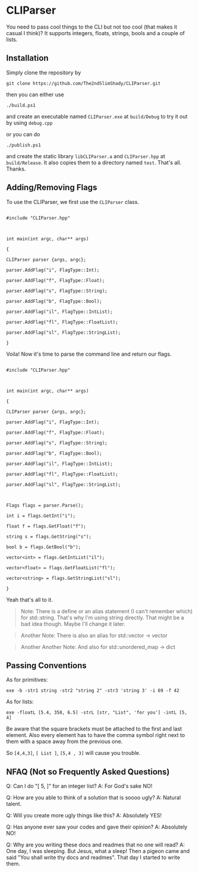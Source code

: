 
# CLIParser

  

You need to pass cool things to the CLI but not too cool (that makes it casual I think)? It supports integers, floats, strings, bools and a couple of lists.

  

## Installation

  

Simply clone the repository by

  

`git clone https://github.com/The2ndSlimShady/CLIParser.git`

  

then you can either use

  

`./build.ps1`

and create an executable named `CLIParser.exe` at `build/Debug` to try it out by using `debug.cpp`

or you can do

`./publish.ps1`

and create the static library `libCLIParser.a` and `CLIParser.hpp` at `build/Release`. It also copies them to a directory named `test`. That's all. Thanks.


## Adding/Removing Flags

To use the CLIParser, we first use the `CLIParser` class.

  

```

#include "CLIParser.hpp"

  

int main(int argc, char** args)

{

CLIParser parser {args, argc};

parser.AddFlag("i", FlagType::Int);

parser.AddFlag("f", FlagType::Float);

parser.AddFlag("s", FlagType::String);

parser.AddFlag("b", FlagType::Bool);

parser.AddFlag("il", FlagType::IntList);

parser.AddFlag("fl", FlagType::FloatList);

parser.AddFlag("sl", FlagType::StringList);

}

```

  

Voila! Now it's time to parse the command line and return our flags.

  

```

#include "CLIParser.hpp"

  

int main(int argc, char** args)

{

CLIParser parser {args, argc};

parser.AddFlag("i", FlagType::Int);

parser.AddFlag("f", FlagType::Float);

parser.AddFlag("s", FlagType::String);

parser.AddFlag("b", FlagType::Bool);

parser.AddFlag("il", FlagType::IntList);

parser.AddFlag("fl", FlagType::FloatList);

parser.AddFlag("sl", FlagType::StringList);

  

Flags flags = parser.Parse();

int i = flags.GetInt("i");

float f = flags.GetFloat("f");

string s = flags.GetString("s");

bool b = flags.GetBool("b");

vector<int> = flags.GetIntList("il");

vector<float> = flags.GetFloatList("fl");

vector<string> = flags.GetStringList("sl");

}

```

Yeah that's all to it.

  

> Note: There is a define or an alias statement (I can't remember which) for std::string. That's why I'm using string directly. That might be a bad idea though. Maybe I'll change it later.

>

> Another Note: There is also an alias for std::vector -> vector

>

>Another Another Note: And also for std::unordered_map -> dict

  

## Passing Conventions

  

As for primitives:

  

`exe -b -str1 string -str2 "string 2" -str3 'string 3' -i 69 -f 42`

  

As for lists:

  

`exe -floatL [5.4, 358, 6.5] -strL [str, "List", 'for you'] -intL [5, 4]`

  

Be aware that the square brackets must be attached to the first and last element. Also every element has to have the comma symbol right next to them with a space away from the previous one.

  

So `[4,4,3]`, `[ List ]`, `[5,4 , 3]` will cause you trouble.

## NFAQ (Not so Frequently Asked Questions)

Q: Can I do "[ 5, ]" for an integer list?
A: For God's sake NO!

Q: How are you able to think of a solution that is soooo ugly?
A: Natural talent.

Q: Will you create more ugly things like this?
A: Absolutely YES!

Q: Has anyone ever saw your  codes and gave their opinion?
A: Absolutely NO!

Q: Why are you writing these docs and readmes that no one will read?
A: One day, I was sleeping. But Jesus, what a sleep! Then a pigeon came and said "You shall write thy docs and readmes". That day I started to write them.
